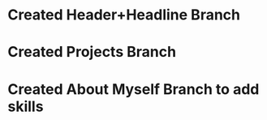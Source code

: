 # Created Header+Headline Branch

# Created Projects Branch

# Created About Myself Branch to add skills
